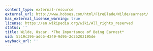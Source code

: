 ```yaml
---
content_type: external-resource
external_url: http://www.hoboes.com/html/FireBlade/Wilde/earnest/
has_external_license_warning: true
license: https://en.wikipedia.org/wiki/All_rights_reserved
status: ''
title: Wilde, Oscar. *The Importance of Being Earnest*
uid: 5519c396-adc6-4249-9d96-2c26202195de
wayback_url: ''
---
```

